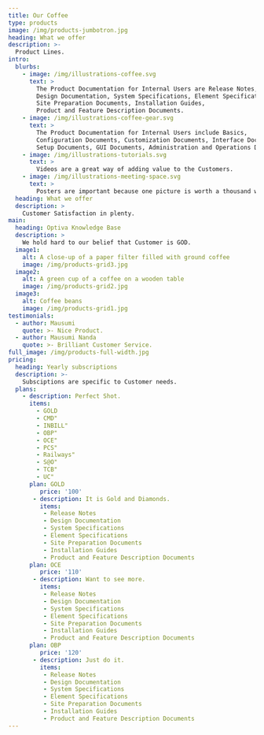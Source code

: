 ```yaml
---
title: Our Coffee
type: products
image: /img/products-jumbotron.jpg
heading: What we offer
description: >-
  Product Lines.
intro:
  blurbs:
    - image: /img/illustrations-coffee.svg
      text: >
        The Product Documentation for Internal Users are Release Notes, 
        Design Documentation, System Specifications, Element Specifications, 
        Site Preparation Documents, Installation Guides, 
        Product and Feature Description Documents.
    - image: /img/illustrations-coffee-gear.svg
      text: >
        The Product Documentation for Internal Users include Basics, 
        Configuration Documents, Customization Documents, Interface Documents, 
        Setup Documents, GUI Documents, Administration and Operations Documentation.
    - image: /img/illustrations-tutorials.svg
      text: >
        Videos are a great way of adding value to the Customers.
    - image: /img/illustrations-meeting-space.svg
      text: >
        Posters are important because one picture is worth a thousand words.
  heading: What we offer
  description: >
    Customer Satisfaction in plenty.
main:
  heading: Optiva Knowledge Base
  description: >
    We hold hard to our belief that Customer is GOD.
  image1:
    alt: A close-up of a paper filter filled with ground coffee
    image: /img/products-grid3.jpg
  image2:
    alt: A green cup of a coffee on a wooden table
    image: /img/products-grid2.jpg
  image3:
    alt: Coffee beans
    image: /img/products-grid1.jpg
testimonials:
  - author: Mausumi
    quote: >- Nice Product.  
  - author: Mausumi Nanda
    quote: >- Brilliant Customer Service.    
full_image: /img/products-full-width.jpg
pricing:
  heading: Yearly subscriptions
  description: >- 
    Subsciptions are specific to Customer needs. 
  plans:
    - description: Perfect Shot.
      items:
        - GOLD
        - CMD"
        - INBILL"
        - OBP"
        - OCE"
        - PCS"
        - Railways"
        - S@O"
        - TCB"
        - UC"      
      plan: GOLD
         price: '100'
       - description: It is Gold and Diamonds.
         items:
          - Release Notes
          - Design Documentation
          - System Specifications
          - Element Specifications
          - Site Preparation Documents
          - Installation Guides
          - Product and Feature Description Documents
      plan: OCE
         price: '110'
       - description: Want to see more.
         items:
          - Release Notes
          - Design Documentation
          - System Specifications
          - Element Specifications
          - Site Preparation Documents
          - Installation Guides
          - Product and Feature Description Documents
      plan: OBP
         price: '120'
       - description: Just do it.
         items:
          - Release Notes
          - Design Documentation
          - System Specifications
          - Element Specifications
          - Site Preparation Documents
          - Installation Guides
          - Product and Feature Description Documents
---
```





